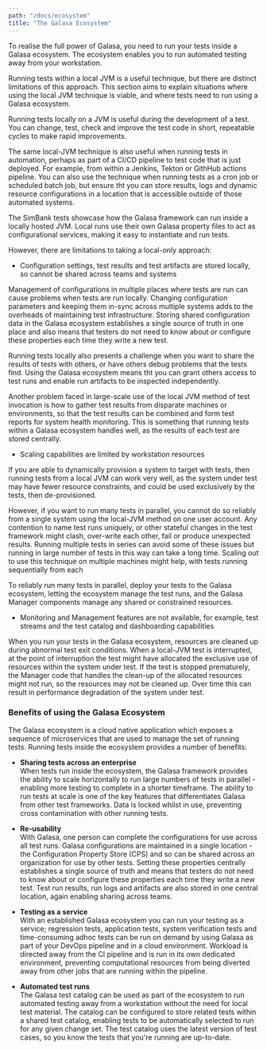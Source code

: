 ```yaml
---
path: "/docs/ecosystem"
title: "The Galasa Ecosystem"
---
```


To realise the full power of Galasa, you need to run your tests inside a Galasa ecosystem. The ecosystem enables you to run automated testing away from your workstation. 


Running tests within a local JVM is a useful technique, but there are distinct limitations of this approach. This section aims to explain situations where using the local JVM technique is viable, and where tests need to run using a Galasa ecosystem.

Running tests locally on a JVM is useful during the development of a test. You can change, test, check and improve the test code in short, repeatable cycles to make rapid improvements.  

The same local-JVM technique is also useful when running tests in automation, perhaps as part of a CI/CD pipeline to test code that is just deployed. For example, from within a Jenkins, Tekton or GithHub actions pipeline. You can also use the technique when running tests as a cron job or scheduled batch job, but ensure tht you can store results, logs and dynamic resource configurations in a location that is accessible outside of those automated systems.


The SimBank tests showcase how the Galasa framework can run inside a locally hosted JVM. Local runs use their own Galasa property files to act as configurational services, making it easy to instantiate and run tests. 

However, there are limitations to taking a local-only approach:

- Configuration settings, test results and test artifacts are stored locally, so cannot be shared across teams and systems

Management of configurations in multiple places where tests are run can cause problems when tests are run locally.
Changing configuration parameters and keeping them in-sync across multiple systems adds to the overheads of maintaining test infrastructure. Storing shared configuration data in the Galasa ecosystem establishes a single source of truth in one place and also means that testers do not need to know about or configure these properties each time they write a new test.

Running tests locally also presents a challenge when you want to share the results of tests with others, or have others debug problems that the tests find. Using the Galasa ecosystem means tht you can grant others access to test runs and enable run artifacts to be inspected independently.

Another problem faced in large-scale use of the local JVM method of test invocation is how to gather test results from disparate machines or environments, so that the test results can be combined and form test reports for system health monitoring. This is something that running tests within a Galasa ecosystem handles well, as the results of each test are stored centrally.


- Scaling capabilities are limited by workstation resources

If you are able to dynamically provision a system to target with tests, then running tests from a local JVM can work very well, as the system under test may have fewer resource constraints, and could be used exclusively by the tests, then de-provisioned. 

However, if you want to run many tests in parallel, you cannot do so reliably from a single system using the local-JVM method on one user account. Any contention to name test runs uniquely, or other stateful changes in the test framework might clash, over-write each other, fail or produce unexpected results. Running multiple tests in series can avoid some of these issues but running in large number of tests in this way can take a long time.
Scaling out to use this technique on multiple machines might help, with tests running sequentially from each 

To reliably run many tests in parallel, deploy your tests to the Galasa ecosystem, letting the ecosystem manage the test runs, and the Galasa Manager components manage any shared or constrained resources.


- Monitoring and Management features are not available, for example, test streams and the test catalog and dashboarding capabilities  

When you run your tests in the Galasa ecosystem, resources are cleaned up during abnormal test exit conditions. When a local-JVM test is interrupted, at the point of interruption the test might have allocated the exclusive use of resources within the system under test. If the test is stopped prematurely, the Manager code that handles the clean-up of the allocated resources might not run, so the resources may not be cleaned up. Over time this can result in performance degradation of the system under test.



### Benefits of using the Galasa Ecosystem

The Galasa ecosystem is a cloud native application which exposes a sequence of microservices that are used to manage the set of running tests. Running tests inside the ecosystem provides a number of benefits:

- <b>Sharing tests across an enterprise</b><br>
When tests run inside the ecosystem, the Galasa framework provides the ability to scale horizontally to run large numbers of tests in parallel - enabling more testing to complete in a shorter timeframe. The ability to run tests at scale is one of the key features that differentiates Galasa from other test frameworks. Data is locked whilst in use, preventing cross contamination with other running tests. 

- <b>Re-usability</b><br> 
 With Galasa, one person can complete the configurations for use across all test runs. Galasa configurations are maintained in a single location - the Configuration Property Store (CPS) and so can be shared across an organization for use by other tests.  Setting these properties centrally establishes a single source of truth and means that testers do not need to know about or configure these properties each time they write a new test. Test run results, run logs and artifacts are also stored in one central location, again enabling sharing across teams.
 
 - <b>Testing as a service</b><br> 
 With an established Galasa ecosystem you can run your testing as a service; regression tests, application tests, system verification tests and time-consuming adhoc tests can be run on demand by using Galasa as part of your DevOps pipeline and in a cloud environment. Workload is directed away from the CI pipeline and is run in its own dedicated environment, preventing computational resources from being diverted away from other jobs that are running within the pipeline. 

- <b>Automated test runs</b><br> 
The Galasa test catalog can be used as part of the ecosystem to run automated testing away from a workstation without the need for local test material. The catalog can be configured to store related tests within a shared test catalog, enabling tests to be automatically selected to run for any given change set. The test catalog uses the latest version of test cases, so you know the tests that you're running are up-to-date.


